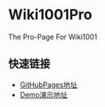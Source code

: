 # Wiki1001Pro
The Pro-Page For Wiki1001

## 快速链接
- [GitHubPages地址](https://mulander-j.github.io/Wiki1001Pro/)  
- [Demo演示地址](https://mulander-j.github.io/Wiki1001Pro/index.html)
